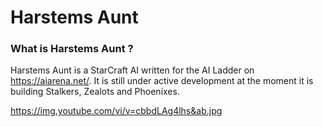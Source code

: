 # Harstems Aunt

### What is Harstems Aunt ? 

Harstems Aunt is a StarCraft AI written for the AI Ladder on https://aiarena.net/. It is still under active development at the moment it is building Stalkers, Zealots and Phoenixes.

https://img.youtube.com/vi/v=cbbdLAg4lhs&ab.jpg
